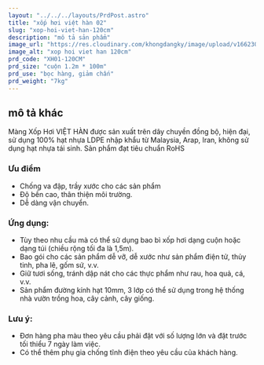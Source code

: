 ```yaml
---
layout: "../../../layouts/PrdPost.astro"
title: "xốp hơi việt hàn 02"
slug: "xop-hoi-viet-han-120cm"
description: "mô tả sản phẩm"
image_url: "https://res.cloudinary.com/khongdangky/image/upload/v1662301175/viethan/xh2_uxicsx.jpg"
image_alt: "xop hoi viet han 120cm"
prd_code: "XH01-120CM"
prd_size: "cuộn 1.2m * 100m"
prd_use: "bọc hàng, giảm chấn"
prd_weight: "7kg"
---
```


## mô tả khác

Màng Xốp Hơi VIỆT HÀN được sản xuất trên dây chuyền đồng bộ, hiện đại, sử dụng 100% hạt nhựa LDPE nhập khẩu từ Malaysia, Arap, Iran, không sử dụng hạt nhựa tái sinh. Sản phẩm đạt tiêu chuẩn RoHS

### Ưu điểm 
- Chống va đập, trầy xước cho các sản phẩm 
- Độ bền cao, thân thiện môi trường. 
- Dễ dàng vận chuyển. 

### Ứng dụng: 

- Tùy theo nhu cầu mà có thể sử dụng bao bì xốp hơi dạng cuộn hoặc dạng túi (chiều rộng tối đa là 1,5m). 
- Bao gói cho các sản phẩm dễ vỡ, dễ xước như sản phẩm điện tử, thủy tinh, pha lê, gốm sứ, v.v. 
- Giữ tươi sống, tránh dập nát cho các thực phẩm như rau, hoa quả, cá, v.v. 
- Sản phẩm đường kính hạt 10mm, 3 lớp có thể sử dụng trong hệ thống nhà vườn trồng hoa, cây cảnh, cây giống. 

### Lưu ý: 

- Đơn hàng pha màu theo yêu cầu phải đặt với số lượng lớn và đặt trước tối thiểu 7 ngày làm việc. 
- Có thể thêm phụ gia chống tĩnh điện theo yêu cầu của khách hàng.